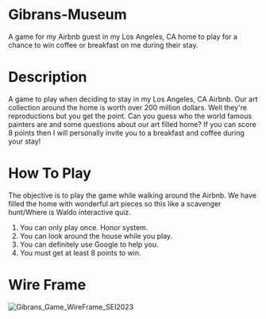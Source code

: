 # Gibrans-Museum
A game for my Airbnb guest in my Los Angeles, CA home to play for a chance to win coffee or breakfast on me during their stay.

# Description
A game to play when deciding to stay in my Los Angeles, CA Airbnb. Our art collection around the home is worth over 200 million dollars. Well they're reproductions but you get the point. Can you guess who the world famous painters are and some questions about our art filled home? If you can score 8 points then I will personally invite you to a breakfast and coffee during your stay!

# How To Play
The objective is to play the game while walking around the Airbnb. We have filled the home with wonderful art pieces so this like a scavenger hunt/Where is Waldo interactive quiz. 
1. You can only play once. Honor system.
2. You can look around the house while you play.
3. You can definitely use Google to help you.
4. You must get at least 8 points to win.

# Wire Frame
![Gibrans_Game_WireFrame_SEI2023](https://github.com/gibranrubio/Gibrans-Museum/assets/140571588/32665d51-4ed6-4d3c-b394-aad95a6b7aa5)
